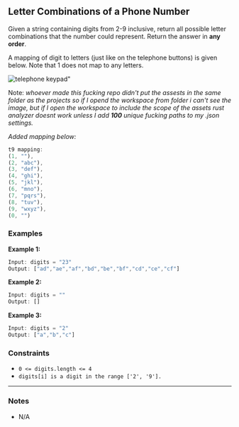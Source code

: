 ## Letter Combinations of a Phone Number

Given a string containing digits from 2-9 inclusive, return all possible letter combinations that the number could represent. Return the answer in **any order**.

A mapping of digit to letters (just like on the telephone buttons) is given below. Note that 1 does not map to any letters.

<p align="left">
  <img src="/assets/Telephone-keypad2.png" alt= "telephone keypad">"
</p>

Note: *whoever made this fucking repo didn't put the assests in the same folder as the projects so if I opend the workspace from folder i can't see the image, but if I open the workspace to include the scope of the assets rust analyzer doesnt work unless I add ***100*** unique fucking paths to my .json settings.*

*Added mapping below:*

```rust
t9 mapping:
(1, ""),
(2, "abc"),
(3, "def"),
(4, "ghi"),
(5, "jkl"),
(6, "mno"),
(7, "pqrs"),
(8, "tuv"),
(9, "wxyz"),
(0, "")
```

### Examples

**Example 1:**

```rust
Input: digits = "23"
Output: ["ad","ae","af","bd","be","bf","cd","ce","cf"]
```

**Example 2:**

```rust
Input: digits = ""
Output: []
```

**Example 3:**

```rust 
Input: digits = "2"
Output: ["a","b","c"]
```

### Constraints

- `0 <= digits.length <= 4`
- `digits[i] is a digit in the range ['2', '9'].`

---

### Notes

- N/A

